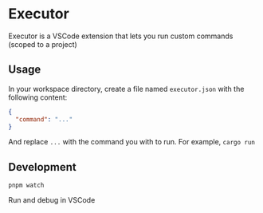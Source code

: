 # Executor

Executor is a VSCode extension that lets you run custom commands (scoped to a project)

## Usage

In your workspace directory, create a file named `executor.json` with the following content:

```json
{
  "command": "..."
}
```

And replace `...` with the command you with to run. For example, `cargo run`

## Development

`pnpm watch`

Run and debug in VSCode
